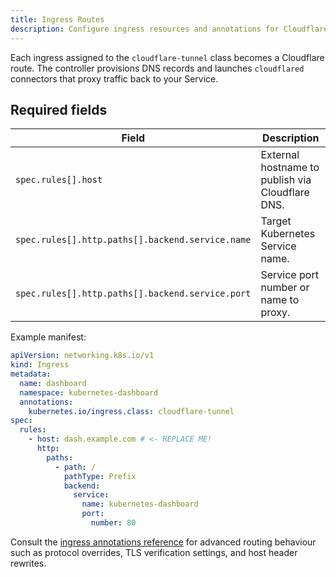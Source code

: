 ```yaml
---
title: Ingress Routes
description: Configure ingress resources and annotations for Cloudflare Tunnel.
---
```


Each ingress assigned to the `cloudflare-tunnel` class becomes a Cloudflare route. The controller provisions DNS records and launches `cloudflared` connectors that proxy traffic back to your Service.

## Required fields

| Field                                            | Description                                      |
| ------------------------------------------------ | ------------------------------------------------ |
| `spec.rules[].host`                              | External hostname to publish via Cloudflare DNS. |
| `spec.rules[].http.paths[].backend.service.name` | Target Kubernetes Service name.                  |
| `spec.rules[].http.paths[].backend.service.port` | Service port number or name to proxy.            |

Example manifest:

```yaml
apiVersion: networking.k8s.io/v1
kind: Ingress
metadata:
  name: dashboard
  namespace: kubernetes-dashboard
  annotations:
    kubernetes.io/ingress.class: cloudflare-tunnel
spec:
  rules:
    - host: dash.example.com # <- REPLACE ME!
      http:
        paths:
          - path: /
            pathType: Prefix
            backend:
              service:
                name: kubernetes-dashboard
                port:
                  number: 80
```

Consult the [ingress annotations reference](/reference/ingress-annotations/) for advanced routing behaviour such as protocol overrides, TLS verification settings, and host header rewrites.
